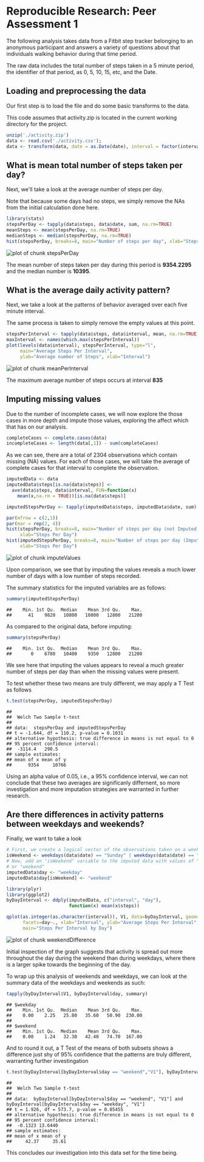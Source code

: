 # Reproducible Research: Peer Assessment 1

The following analysis takes data from a Fitbit step tracker belonging to 
an anonymous participant and answers a variety of questions about that 
individuals walking behavior during that time period.

The raw data includes the total number of steps taken in a 5 minute
period, the identifier of that period, as 0, 5, 10, 15, etc, and the
Date.

## Loading and preprocessing the data

Our first step is to load the file and do some basic transforms to the data.

This code assumes that activity.zip is located in the current working directory
for the project.

```r
unzip('./activity.zip')
data <- read.csv('./activity.csv');
data <- transform(data, date = as.Date(date), interval = factor(interval))
```

## What is mean total number of steps taken per day?
Next, we'll take a look at the average number of steps per day.

Note that because some days had no steps, we simply remove the NAs from the
initial calculation done here.


```r
library(stats)
stepsPerDay <- tapply(data$steps, data$date, sum, na.rm=TRUE)
meanSteps <- mean(stepsPerDay, na.rm=TRUE)
medianSteps <- median(stepsPerDay, na.rm=TRUE)
hist(stepsPerDay, breaks=8, main="Number of steps per day", xlab="Steps Per Day")
```

![plot of chunk stepsPerDay](figure/stepsPerDay.png) 

The mean number of steps taken per day during this period is **9354.2295** 
and the median number is **10395**.

## What is the average daily activity pattern?

Next, we take a look at the patterns of behavior averaged over each
five minute interval.

The same process is taken to simply remove the empty values at this point.


```r
stepsPerInterval <- tapply(data$steps, data$interval, mean, na.rm=TRUE)
maxInterval <- names(which.max(stepsPerInterval))
plot(levels(data$interval), stepsPerInterval, type="l", 
     main="Average Steps Per Interval",
     ylab="Average number of Steps", xlab="Interval")
```

![plot of chunk meanPerInterval](figure/meanPerInterval.png) 

The maximum average number of steps occurs at interval **835**

## Imputing missing values

Due to the number of incomplete cases, we will now explore the those cases
in more depth and impute those values, exploring the affect which that has
on our analysis.


```r
completeCases <- complete.cases(data)
incompleteCases <- length(data[,1]) - sum(completeCases)
```

As we can see, there are a total of 2304 observations
which contain missing (NA) values. For each of those cases, we will take
the average of complete cases for that interval to complete the observation.


```r
imputedData <- data
imputedData$steps[is.na(data$steps)] <- 
  ave(data$steps, data$interval, FUN=function(x) 
    mean(x,na.rm = TRUE))[is.na(data$steps)]

imputedStepsPerDay <- tapply(imputedData$steps, imputedData$date, sum)

par(mfrow = c(2,1))
par(mar = rep(2, 4))
hist(stepsPerDay, breaks=8, main="Number of steps per day (not Imputed)", 
     xlab="Steps Per Day")
hist(imputedStepsPerDay, breaks=8, main="Number of steps per day (Imputed)", 
     xlab="Steps Per Day")
```

![plot of chunk imputeValues](figure/imputeValues.png) 

Upon comparison, we see that by imputing the values reveals a much lower 
number of days with a low number of steps recorded.

The summary statistics for the imputed variables are as follows:


```r
summary(imputedStepsPerDay)
```

```
##    Min. 1st Qu.  Median    Mean 3rd Qu.    Max. 
##      41    9820   10800   10800   12800   21200
```

As compared to the original data, before imputing:


```r
summary(stepsPerDay)
```

```
##    Min. 1st Qu.  Median    Mean 3rd Qu.    Max. 
##       0    6780   10400    9350   12800   21200
```

We see here that imputing the values appears to reveal a much greater
number of steps per day than when the missing values were present.

To test whether these two means are truly different, we may apply a
T Test as follows


```r
t.test(stepsPerDay, imputedStepsPerDay)
```

```
## 
## 	Welch Two Sample t-test
## 
## data:  stepsPerDay and imputedStepsPerDay
## t = -1.644, df = 110.2, p-value = 0.1031
## alternative hypothesis: true difference in means is not equal to 0
## 95 percent confidence interval:
##  -3114.4   290.5
## sample estimates:
## mean of x mean of y 
##      9354     10766
```

Using an alpha value of 0.05, i.e., a 95% confidence interval, we
can not conclude that these two averages are significanly differnent, so
more investigation and more imputation strategies are warranted in further
research.

## Are there differences in activity patterns between weekdays and weekends?

Finally, we want to take a look 


```r
# First, we create a logical vector of the observations taken on a weekend.
isWeekend <- weekdays(data$date) == "Sunday" | weekdays(data$date) == "Saturday"
# Now, add an "isWeekend" variable to the imputed data with values of "weekday"
# or "weekend"
imputedData$day <- "weekday"
imputedData$day[isWeekend] <- "weekend"

library(plyr)
library(ggplot2)
byDayInterval <- ddply(imputedData, c("interval", "day"), 
                       function(x) mean(x$steps))

qplot(as.integer(as.character(interval)), V1, data=byDayInterval, geom=c("line"), 
      facets=day~., xlab="Interval", ylab="Average Steps Per Interval", 
      main="Steps Per Interval by Day")
```

![plot of chunk weekendDifference](figure/weekendDifference.png) 

Initial inspection of the graph suggests that activity is spread out more 
throughout the day during the weekend than during weekdays, where there is
a larger spike towards the beginning of the day.

To wrap up this analysis of weekends and weekdays, we can look at the summary
data of the weekdays and weekends as such:


```r
tapply(byDayInterval$V1, byDayInterval$day, summary)
```

```
## $weekday
##    Min. 1st Qu.  Median    Mean 3rd Qu.    Max. 
##    0.00    2.25   25.80   35.60   50.90  230.00 
## 
## $weekend
##    Min. 1st Qu.  Median    Mean 3rd Qu.    Max. 
##    0.00    1.24   32.30   42.40   74.70  167.00
```

And to round it out, a T Test of the means of both subsets shows a
difference just shy of 95% confidence that the patterns are truly different,
warranting further investingation


```r
t.test(byDayInterval[byDayInterval$day == "weekend","V1"], byDayInterval[byDayInterval$day == "weekday","V1"])
```

```
## 
## 	Welch Two Sample t-test
## 
## data:  byDayInterval[byDayInterval$day == "weekend", "V1"] and byDayInterval[byDayInterval$day == "weekday", "V1"]
## t = 1.926, df = 573.7, p-value = 0.05455
## alternative hypothesis: true difference in means is not equal to 0
## 95 percent confidence interval:
##  -0.1323 13.6440
## sample estimates:
## mean of x mean of y 
##     42.37     35.61
```

This concludes our investigation into this data set for the time being.
